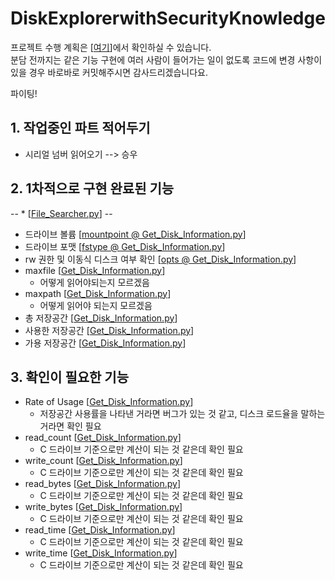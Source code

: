 # DiskExplorerwithSecurityKnowledge
프로젝트 수행 계획은 [[여기](https://github.com/reteu5/DiskExplorerwithSecurityKnowledge/blob/main/slides/%EB%B0%B1%EC%8A%B9%EC%9A%B0_%ED%8C%80%ED%94%84%EB%A1%9C%EC%A0%9D%ED%8A%B8.pdf)]에서 확인하실 수 있습니다.  
분담 전까지는 같은 기능 구현에 여러 사람이 들어가는 일이 없도록 코드에 변경 사항이 있을 경우 바로바로 커밋해주시면 감사드리겠습니다요.

파이팅!


## 1. 작업중인 파트 적어두기
 * 시리얼 넘버 읽어오기 --> 승우 

## 2. 1차적으로 구현 완료된 기능
 -- * [[File_Searcher.py](https://github.com/reteu5/DiskExplorerwithSecurityKnowledge/blob/main/Code/File_Searcher.py)] --

 * 드라이브 볼륨 [[mountpoint @ Get_Disk_Information.py](https://github.com/reteu5/DiskExplorerwithSecurityKnowledge/blob/main/Code/Get_Disk_Information.py#:~:text=for%20drive%20in%20GetDrive,i%20in%20diskIO%3A)]
 * 드라이브 포맷 [[fstype @ Get_Disk_Information.py](https://github.com/reteu5/DiskExplorerwithSecurityKnowledge/blob/main/Code/Get_Disk_Information.py#:~:text=for%20drive%20in%20GetDrive,i%20in%20diskIO%3A)]
 * rw 권한 및 이동식 디스크 여부 확인 [[opts @ Get_Disk_Information.py](https://github.com/reteu5/DiskExplorerwithSecurityKnowledge/blob/main/Code/Get_Disk_Information.py)]
 * maxfile [[Get_Disk_Information.py](https://github.com/reteu5/DiskExplorerwithSecurityKnowledge/blob/main/Code/Get_Disk_Information.py)]
   * 어떻게 읽어야되는지 모르겠음
 * maxpath [[Get_Disk_Information.py](https://github.com/reteu5/DiskExplorerwithSecurityKnowledge/blob/main/Code/Get_Disk_Information.py)]
   * 어떻게 읽어야 되는지 모르겠음
 * 총 저장공간 [[Get_Disk_Information.py](https://github.com/reteu5/DiskExplorerwithSecurityKnowledge/blob/main/Code/Get_Disk_Information.py)]
 * 사용한 저장공간 [[Get_Disk_Information.py](https://github.com/reteu5/DiskExplorerwithSecurityKnowledge/blob/main/Code/Get_Disk_Information.py)]
 * 가용 저장공간 [[Get_Disk_Information.py](https://github.com/reteu5/DiskExplorerwithSecurityKnowledge/blob/main/Code/Get_Disk_Information.py)]
 
 ## 3. 확인이 필요한 기능
 * Rate of Usage [[Get_Disk_Information.py](https://github.com/reteu5/DiskExplorerwithSecurityKnowledge/blob/main/Code/Get_Disk_Information.py)]
   * 저장공간 사용률을 나타낸 거라면 버그가 있는 것 같고, 디스크 로드율을 말하는거라면 확인 필요
 * read_count [[Get_Disk_Information.py](https://github.com/reteu5/DiskExplorerwithSecurityKnowledge/blob/main/Code/Get_Disk_Information.py)]
   * C 드라이브 기준으로만 계산이 되는 것 같은데 확인 필요
 * write_count [[Get_Disk_Information.py](https://github.com/reteu5/DiskExplorerwithSecurityKnowledge/blob/main/Code/Get_Disk_Information.py)]
   * C 드라이브 기준으로만 계산이 되는 것 같은데 확인 필요
 * read_bytes [[Get_Disk_Information.py](https://github.com/reteu5/DiskExplorerwithSecurityKnowledge/blob/main/Code/Get_Disk_Information.py)]
   * C 드라이브 기준으로만 계산이 되는 것 같은데 확인 필요
 * write_bytes [[Get_Disk_Information.py](https://github.com/reteu5/DiskExplorerwithSecurityKnowledge/blob/main/Code/Get_Disk_Information.py)]
   * C 드라이브 기준으로만 계산이 되는 것 같은데 확인 필요
 * read_time [[Get_Disk_Information.py](https://github.com/reteu5/DiskExplorerwithSecurityKnowledge/blob/main/Code/Get_Disk_Information.py)]
   * C 드라이브 기준으로만 계산이 되는 것 같은데 확인 필요
 * write_time [[Get_Disk_Information.py](https://github.com/reteu5/DiskExplorerwithSecurityKnowledge/blob/main/Code/Get_Disk_Information.py)]
   * C 드라이브 기준으로만 계산이 되는 것 같은데 확인 필요

